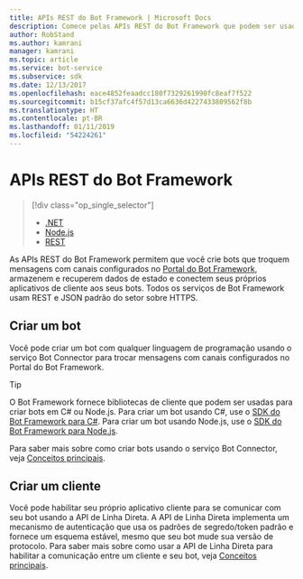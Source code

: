 ```yaml
---
title: APIs REST do Bot Framework | Microsoft Docs
description: Comece pelas APIs REST do Bot Framework que podem ser usadas para criar bots e clientes que se conectam aos bots.
author: RobStand
ms.author: kamrani
manager: kamrani
ms.topic: article
ms.service: bot-service
ms.subservice: sdk
ms.date: 12/13/2017
ms.openlocfilehash: eace4852feaadcc180f7329261990fc8eaf7f522
ms.sourcegitcommit: b15cf37afc4f57d13ca6636d4227433809562f8b
ms.translationtype: HT
ms.contentlocale: pt-BR
ms.lasthandoff: 01/11/2019
ms.locfileid: "54224261"
---
```

# <a name="bot-framework-rest-apis"></a>APIs REST do Bot Framework
> [!div class="op_single_selector"]
> - [.NET](../dotnet/bot-builder-dotnet-overview.md)
> - [Node.js](../nodejs/bot-builder-nodejs-overview.md)
> - [REST](../rest-api/bot-framework-rest-overview.md)

As APIs REST do Bot Framework permitem que você crie bots que troquem mensagens com canais configurados no <a href="https://dev.botframework.com/" target="_blank">Portal do Bot Framework</a>, armazenem e recuperem dados de estado e conectem seus próprios aplicativos de cliente aos seus bots. Todos os serviços de Bot Framework usam REST e JSON padrão do setor sobre HTTPS.

## <a name="build-a-bot"></a>Criar um bot

Você pode criar um bot com qualquer linguagem de programação usando o serviço Bot Connector para trocar mensagens com canais configurados no Portal do Bot Framework. 

> [!TIP]
> O Bot Framework fornece bibliotecas de cliente que podem ser usadas para criar bots em C# ou Node.js. Para criar um bot usando C#, use o [SDK do Bot Framework para C#](../dotnet/bot-builder-dotnet-overview.md). Para criar um bot usando Node.js, use o [SDK do Bot Framework para Node.js](../nodejs/index.md). 

Para saber mais sobre como criar bots usando o serviço Bot Connector, veja [Conceitos principais](bot-framework-rest-connector-concepts.md).

## <a name="build-a-client"></a>Criar um cliente

Você pode habilitar seu próprio aplicativo cliente para se comunicar com seu bot usando a API de Linha Direta. A API de Linha Direta implementa um mecanismo de autenticação que usa os padrões de segredo/token padrão e fornece um esquema estável, mesmo que seu bot mude sua versão de protocolo. Para saber mais sobre como usar a API de Linha Direta para habilitar a comunicação entre um cliente e seu bot, veja [Conceitos principais](bot-framework-rest-direct-line-3-0-concepts.md). 